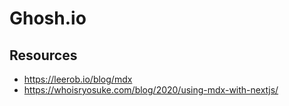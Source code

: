 # Ghosh.io

## Resources
- https://leerob.io/blog/mdx
- https://whoisryosuke.com/blog/2020/using-mdx-with-nextjs/

